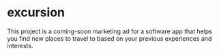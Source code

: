 # excursion
This project is a coming-soon marketing ad for a software app that helps you find new places to travel to based on your previous experiences and interests.
